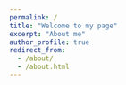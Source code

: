 ```yaml
---
permalink: /
title: "Welcome to my page"
excerpt: "About me"
author_profile: true
redirect_from: 
  - /about/
  - /about.html
---
```

